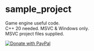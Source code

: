 # sample_project
Game engine useful code.  
C++ 20 needed. MSVC & Windows only.  
MSVC project files supplied.  
  
<a href="https://getskygreen.com/github_payment.html" rel="noopener noreferrer" target="_blank">
  <img src="https://getskygreen.com/own_media/donate_with_paypal.png" alt="Donate with PayPal" 
title="PayPal – The safer, easier way to pay online!" border="0" />
</a>
